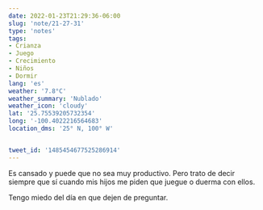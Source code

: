 ```yaml
---
date: 2022-01-23T21:29:36-06:00
slug: 'note/21-27-31'
type: 'notes'
tags:
- Crianza
- Juego
- Crecimiento
- Niños
- Dormir
lang: 'es'
weather: '7.8°C'
weather_summary: 'Nublado'
weather_icon: 'cloudy'
lat: '25.75539205732354'
long: '-100.4022216564683'
location_dms: '25° N, 100° W'


tweet_id: '1485454677525286914'
---
```

Es cansado y puede que no sea muy productivo. Pero trato de decir siempre que sí cuando mis hijos me piden que juegue o duerma con ellos.

Tengo miedo del día en que dejen de preguntar.